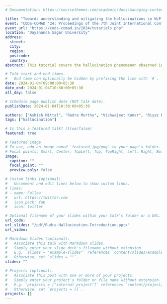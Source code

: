 ```yaml
---
# Documentation: https://sourcethemes.com/academic/docs/managing-content/

title: "Towards understanding and mitigating the hallucinations in NLP and Speech"
event: "CODS-COMAD '24: Proceedings of the 7th Joint International Conference on Data Science & Management of Data (11th ACM IKDD CODS and 29th COMAD)"
event_url: "https://cods-comad.in/2024/tutorials.php"
location: "Dayananda Sagar University"
address:
  street:
  city:
  region:
  postcode:
  country:
abstract: This tutorial covers the hallucination phenomenon observed in generative AI models like autoregressive models and sequence-to-sequence models. The tutorial also provides a bird's eye-view of the approaches to mitigate hallcuinations.

# Talk start and end times.
#   End time can optionally be hidden by prefixing the line with `#`.
date: 2024-01-04T09:00:00+05:30
date_end: 2024-01-04T10:30:00+05:30
all_day: false

# Schedule page publish date (NOT talk date).
publishDate: 2024-01-04T10:30:00+05:30

authors: ["Ashish Mittal", "Rudra Murthy", "Vishwajeet Kumar", "Riyaz Bhat"]
tags: ["hallucination"]

# Is this a featured talk? (true/false)
featured: true

# Featured image
# To use, add an image named `featured.jpg/png` to your page's folder. 
# Focal points: Smart, Center, TopLeft, Top, TopRight, Left, Right, BottomLeft, Bottom, BottomRight.
image:
  caption: ""
  focal_point: ""
  preview_only: false

# Custom links (optional).
#   Uncomment and edit lines below to show custom links.
# links:
# - name: Follow
#   url: https://twitter.com
#   icon_pack: fab
#   icon: twitter

# Optional filename of your slides within your talk's folder or a URL.
url_code:
url_slides: "/pdf/Rudra-Hallucination-Introduction.pptx"
url_video:

# Markdown Slides (optional).
#   Associate this talk with Markdown slides.
#   Simply enter your slide deck's filename without extension.
#   E.g. `slides = "example-slides"` references `content/slides/example-slides.md`.
#   Otherwise, set `slides = ""`.
slides: ""

# Projects (optional).
#   Associate this post with one or more of your projects.
#   Simply enter your project's folder or file name without extension.
#   E.g. `projects = ["internal-project"]` references `content/project/deep-learning/index.md`.
#   Otherwise, set `projects = []`.
projects: []
---
```

